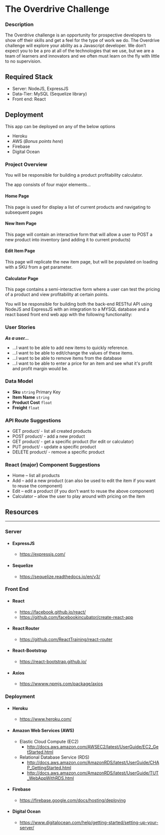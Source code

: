 # **The Overdrive Challenge**
### Description
The Overdrive challenge is an opportunity for prospective developers to show off their skills and get a feel for the type of work we do.  The Overdrive challenge will explore your ability as a Javascript developer.  We don’t expect you to be a pro at all of the technologies that we use, but we are a team of learners and innovators and we often must learn on the fly with little to no supervision.

## Required Stack
* Server: NodeJS, ExpressJS
* Data-Tier: MySQL (Sequelize library)
* Front end: React

## Deployment
This app can be deployed on any of the below options
* Heroku
* AWS (_Bonus points here_)
* Firebase
* Digital Ocean

### Project Overview
You will be responsible for building a product profitability calculator.

The app consists of four major elements...
#### Home Page
This page is used for display a list of current products and navigating to subsequent pages
#### New Item Page
This page will contain an interactive form that will allow a user to POST a new product into inventory (and adding it to current products)
#### Edit Item Page
This page will replicate the new item page, but will be populated on loading with a SKU from a get parameter.
#### Calculator Page
This page contains a semi-interactive form where a user can test the pricing of a product and view profitability at certain points.

You will be responsible for building both the back-end RESTful API using NodeJS and ExpressJS with an integration to a MYSQL database and a react based front end web app with the following functionality:

### User Stories
**_As a user..._**
* ...I want to be able to add new items to quickly reference.
* ...I want to be able to edit/change the values of these items.
* ...I want to be able to remove items from the database
* ...I want to be able to enter a price for an item and see what it's profit and profit margin would be.


### Data Model
* **Sku** `string` Primary Key
* **Item Name** `string`
* **Product Cost** `float`
* **Freight** `float`

### API Route Suggestions
*	GET product/ - list all created products
*	POST product/ - add a new product
*	GET product/<SKU> - get a specific product (for edit or calculator)
*	PUT product/<SKU> - update a specific product
*	DELETE product/<SKU> - remove a specific product

### React (major) Component Suggestions
*	Home – list all products
*	Add – add a new product (can also be used to edit the item if you want to reuse the component)
*	Edit – edit a product (if you don’t want to reuse the above component)
*	Calculator – allow the user to play around with pricing on the item

## Resources
***
### Server
* #### ExpressJS
  * https://expressjs.com/
* #### Sequelize
  * https://sequelize.readthedocs.io/en/v3/

### Front End
* #### React
  * https://facebook.github.io/react/
  * https://github.com/facebookincubator/create-react-app
* #### React Router
  *	https://github.com/ReactTraining/react-router
* #### React-Bootstrap
  *	https://react-bootstrap.github.io/
* #### Axios
  * https://wwww.npmjs.com/package/axios

### Deployment
* #### Heroku
  * https://www.heroku.com/
* #### Amazon Web Services (AWS)
  * Elastic Cloud Compute (EC2)
    * http://docs.aws.amazon.com/AWSEC2/latest/UserGuide/EC2_GetStarted.html
  * Relational Database Service (RDS)
    * http://docs.aws.amazon.com/AmazonRDS/latest/UserGuide/CHAP_GettingStarted.html
    * http://docs.aws.amazon.com/AmazonRDS/latest/UserGuide/TUT_WebAppWithRDS.html
* #### Firebase
  * https://firebase.google.com/docs/hosting/deploying
* #### Digital Ocean
  * https://www.digitalocean.com/help/getting-started/setting-up-your-server/
